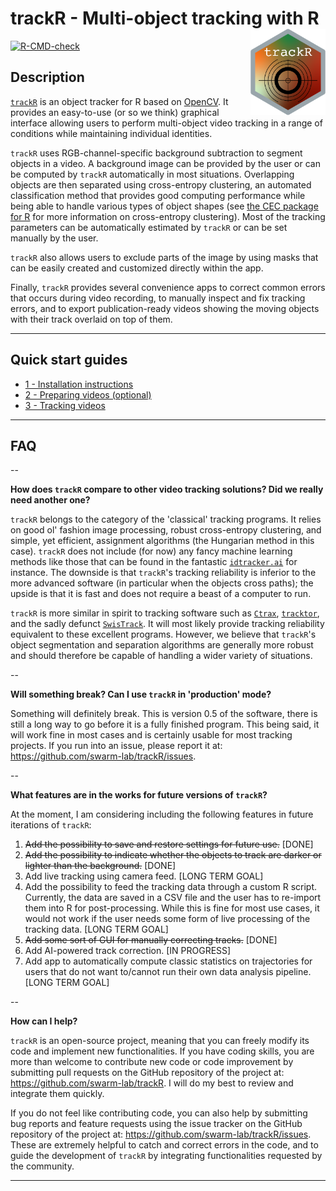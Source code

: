 # trackR - Multi-object tracking with R <img src="man/figures/logo.png" align="right" width="120" />

[![R-CMD-check](https://github.com/swarm-lab/trackR/workflows/R-CMD-check/badge.svg)](https://github.com/swarm-lab/trackR/actions)

## Description 

[`trackR`](https://github.com/swarm-lab/trackR) is an object tracker for R based 
on [OpenCV](https://opencv.org/). It provides an easy-to-use (or so we think) 
graphical interface allowing users to perform multi-object video tracking in a 
range of conditions while maintaining individual identities.

`trackR` uses RGB-channel-specific background subtraction to segment objects in 
a video. A background image can be provided by the user or can be computed by 
`trackR` automatically in most situations. Overlapping objects are then 
separated using cross-entropy clustering, an automated classification method that
provides good computing performance while being able to handle various types of 
object shapes (see [the CEC package for R](https://github.com/azureblue/cec) for 
more information on cross-entropy clustering). Most of the tracking parameters 
can be automatically estimated by `trackR` or can be set manually by the user. 

`trackR` also allows users to exclude parts of the image by using masks that can 
be easily created and customized directly within the app. 

Finally, `trackR` provides several convenience apps to correct common errors 
that occurs during video recording, to manually inspect and fix tracking errors, 
and to export publication-ready videos showing the moving objects with their 
track overlaid on top of them. 

---

## Quick start guides

+ [1 - Installation instructions](https://swarm-lab.github.io/trackR/articles/z1_install.html)
+ [2 - Preparing videos (optional)](https://swarm-lab.github.io/trackR/articles/z2_videoFixer.html)
+ [3 - Tracking videos](https://swarm-lab.github.io/trackR/articles/z3_trackR.html)

---

## FAQ

--

**How does `trackR` compare to other video tracking solutions? Did we really need another one?**

`trackR` belongs to the category of the 'classical' tracking programs. It relies 
on good ol' fashion image processing, robust cross-entropy clustering, and 
simple, yet efficient, assignment algorithms (the Hungarian method in this case). 
`trackR` does not include (for now) any fancy machine learning methods like those 
that can be found in the fantastic [`idtracker.ai`](http://idtracker.ai/) for 
instance. The downside is that `trackR`'s tracking reliability is inferior to 
the more advanced software (in particular when the objects cross paths); the 
upside is that it is fast and does not require a beast of a computer to run. 

`trackR` is more similar in spirit to tracking software such as [`Ctrax`](http://ctrax.sourceforge.net/), 
[`tracktor`](https://github.com/vivekhsridhar/tracktor), and the sadly defunct
[`SwisTrack`](https://en.wikibooks.org/wiki/SwisTrack). It will most likely 
provide tracking reliability equivalent to these excellent programs. However, 
we believe that `trackR`'s object segmentation and separation algorithms are 
generally more robust and should therefore be capable of handling a wider 
variety of situations. 

-- 

**Will something break? Can I use `trackR` in 'production' mode?** 

Something will definitely break. This is version 0.5 of the software, there is 
still a long way to go before it is a fully finished program. This being said, it 
will work fine in most cases and is certainly usable for most tracking projects.
If you run into an issue, please report it at: https://github.com/swarm-lab/trackR/issues.

--

**What features are in the works for future versions of `trackR`?**

At the moment, I am considering including the following features in future 
iterations of `trackR`:

1. ~~Add the possibility to save and restore settings for future use.~~ [DONE] 
2. ~~Add the possibility to indicate whether the objects to track are darker or 
  lighter than the background.~~ [DONE] 
3. Add live tracking using camera feed. [LONG TERM GOAL]
4. Add the possibility to feed the tracking data through a custom R script. 
  Currently, the data are saved in a CSV file and the user has to re-import them
  into R for post-processing. While this is fine for most use cases, it would not 
  work if the user needs some form of live processing of the tracking data. 
  [LONG TERM GOAL]
5. ~~Add some sort of GUI for manually correcting tracks.~~ [DONE]
6. Add AI-powered track correction. [IN PROGRESS]
7. Add app to automatically compute classic statistics on trajectories for users
  that do not want to/cannot run their own data analysis pipeline. [LONG TERM GOAL]

--

**How can I help?**

`trackR` is an open-source project, meaning that you can freely modify its code
and implement new functionalities. If you have coding skills, you are more than 
welcome to contribute new code or code improvement by submitting pull requests 
on the GitHub repository of the project at: https://github.com/swarm-lab/trackR. 
I will do my best to review and integrate them quickly. 

If you do not feel like contributing code, you can also help by submitting bug 
reports and feature requests using the issue tracker on the GitHub repository of 
the project at: https://github.com/swarm-lab/trackR/issues. These are extremely 
helpful to catch and correct errors in the code, and to guide the development of 
`trackR` by integrating functionalities requested by the community. 

---

